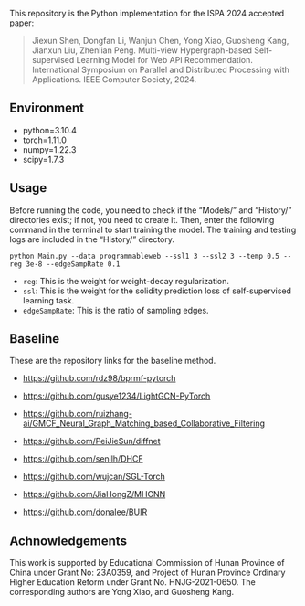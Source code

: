 This repository is the Python implementation for the ISPA 2024 accepted paper:
> Jiexun Shen, Dongfan Li, Wanjun Chen, Yong Xiao, Guosheng Kang, Jianxun Liu, Zhenlian Peng. Multi-view Hypergraph-based Self-supervised Learning Model for Web API Recommendation. International Symposium on Parallel and Distributed Processing with Applications. IEEE Computer Society, 2024.

## Environment

* python=3.10.4
* torch=1.11.0
* numpy=1.22.3
* scipy=1.7.3

## Usage
Before running the code, you need to check if the “Models/” and “History/” directories exist; if not, you need to create it. Then, enter the following command in the terminal to start training the model. The training and testing logs are included in the “History/” directory.

```
python Main.py --data programmableweb --ssl1 3 --ssl2 3 --temp 0.5 --reg 3e-8 --edgeSampRate 0.1
```

* `reg`: This is the weight for weight-decay regularization.
* `ssl`: This is the weight for the solidity prediction loss of self-supervised learning task.
* `edgeSampRate`: This is the ratio of sampling edges.

## Baseline

These are the repository links for the baseline method.

- https://github.com/rdz98/bprmf-pytorch

- https://github.com/gusye1234/LightGCN-PyTorch

- https://github.com/ruizhang-ai/GMCF_Neural_Graph_Matching_based_Collaborative_Filtering

- https://github.com/PeiJieSun/diffnet

- https://github.com/senllh/DHCF

- https://github.com/wujcan/SGL-Torch

- https://github.com/JiaHongZ/MHCNN

- https://github.com/donalee/BUIR


## Achnowledgements
This work is supported by Educational Commission of Hunan Province of China under Grant No: 23A0359, and Project of Hunan Province Ordinary Higher Education Reform under Grant No. HNJG-2021-0650. The corresponding authors are Yong Xiao, and Guosheng Kang.

